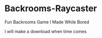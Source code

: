 # Backrooms-Raycaster
Fun Backrooms Game I Made While Bored

I will make a download when time comes
